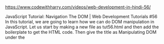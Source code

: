 https://www.codewithharry.com/videos/web-development-in-hindi-56/


JavaScript Tutorial: Navigation The DOM | Web Development Tutorials #56
In this tutorial, we are going to learn how we can do DOM manipulation in JavaScript. Let us start by making a new file as tut56.html and then add the boilerplate to get the HTML code. Then give the title as Manipulating DOM under the <title> tag. 

The HTML DOM (Document Object Model) is a standard object model and programming interface for HTML. It defines:

The HTML elements as objects
The properties of all HTML elements
The methods to access all HTML elements
The events for all HTML elements
In other words: The HTML DOM is a standard for how to get, change, add, or delete HTML elements.

Let us begin with our HTML code as follows-

 <div id="main" class="container">
        <ul id="nav">
            <li>Home</li>
            <li>About</li>
            <li>Services</li>
            <li>More About Us</li>
            <li>Contact Us</li>
        </ul>
    </div>
The most common way to access an HTML element is to use the id of the element. For example, if we write as follows-
let main = document.getElementById('main');
console.log(main);
By writing getElementById, we can target the HTML through its id. Therefore, the result of the above code will look like-




Let us see another example. I want to target the elements under the id nav, we can write this as follows-

let nav = document.getElementById('nav');
console.log(nav);
For DOM to work, keep in mind that while selecting the elements with its id, there should be a unique id for every element in the HTML code. You cannot work with two same ids for different elements otherwise it will create a problem.

The easiest way to get the content of an element is by using the innerHTML property. It is useful for getting or replacing the content of HTML elements. The example is shown below-



However, we can also extract the elements from HTML with the help of class name. If we want to find all the elements with same class name, use getElementsByClassName(). Let us understand this with an example. If we write as follows-
let containers = document.getElementsByClassName('container');
console.log(containers);
The output of the above code will be as follows-



Here, we can see two container class as have made two container classes. But if we write as container(0) or container(1) then we will get the first and second containers respectively. 

 


If you want to find all HTML elements that match a specified CSS selector (id, class names, types, attributes, values of attributes, etc), use the querySelector()  method. For example, if we write-
let sel = document.querySelector('container’);
console.log("Selector returns ", sel)
In this example, the first element which matches with the selector will be returned as follows-



We can use all the selectors that we have learned till now. We can also use querySelectorAll() to target the elements. For example, if we want to select all the ids, we can write as follows-
let sel = document.querySelectorAll('#nav');
console.log("Selector returns ", sel)
In the upcoming tutorials, we will see some more selectors. Till then practice these because they are the most important selectors that are mostly used.